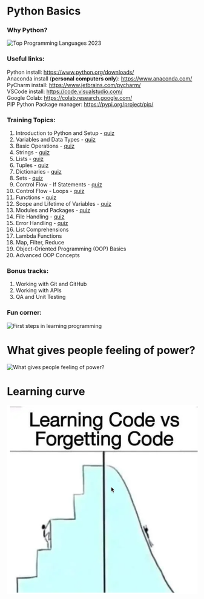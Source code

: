 # Python Basics
### Why Python?
![Top Programming Languages 2023](https://regmedia.co.uk/2024/11/04/github-octoverse-2024-top-languages.jpg?x=648&y=648&infer_y=1)

### Useful links: 
Python install: https://www.python.org/downloads/ <br>
Anaconda install (**personal computers only**): https://www.anaconda.com/ <br>
PyCharm install: https://www.jetbrains.com/pycharm/ <br>
VSCode install: https://code.visualstudio.com/ <br>
Google Colab: https://colab.research.google.com/ <br>
PIP Python Package manager: https://pypi.org/project/pip/ <br>

### Training Topics:
1. Introduction to Python and Setup - [quiz](https://docs.google.com/forms/d/e/1FAIpQLSfaqanNcvIUUsWmdhWDr4KzJbEFjLrm9XCvI_iL8w4Y9WSd1A/viewform?usp=sf_link) 
1. Variables and Data Types - [quiz](https://docs.google.com/forms/d/e/1FAIpQLSd0-wxyMdius2Vy3frBXEwJsXkhow1QJcGp9cFsCVMBBp60bw/viewform?usp=sf_link) 
1. Basic Operations - [quiz](https://docs.google.com/forms/d/e/1FAIpQLScbz9ueLRax9YtKYJl4cTgzyFDkan2y0Bt6znpjY-N8woyiuQ/viewform?usp=sf_link) 
1. Strings - [quiz](https://docs.google.com/forms/d/e/1FAIpQLSeuBYzYsXVtRr0jA3Ok6UAw4mW-zVNJGqcgUo8TKWV04Y2qeA/viewform?usp=sf_link) 
1. Lists - [quiz](https://docs.google.com/forms/d/e/1FAIpQLSdFiFPPOwuWg7Vj42lti8CHLBp86-1pGB4TcH1szZBbI9dsNw/viewform?usp=sf_link) 
1. Tuples - [quiz](https://docs.google.com/forms/d/e/1FAIpQLScer9Tpy0J_TTU9k9aVPh5IM3ETrqjCnNyClDil6ln2sQf-Ew/viewform?usp=sf_link) 
1. Dictionaries - [quiz](https://docs.google.com/forms/d/e/1FAIpQLSd1-Q2v5sPJC4vXAM2g1PiKKGjt4OMttOK48mX1dZEczd7pgg/viewform?usp=sf_link) 
1. Sets - [quiz](https://docs.google.com/forms/d/e/1FAIpQLScuJ9zlsgTlR42eLRK-0SoutcbFyzqcWYs0qxJd_alhyH0VgA/viewform?usp=sf_link) 
1. Control Flow - If Statements - [quiz](https://docs.google.com/forms/d/e/1FAIpQLSfwhCyxOvTWiPcxoevSC_REENhxmhxH9dQ90OLvSnOnqt34Sw/viewform?usp=sf_link)
1. Control Flow - Loops - [quiz](https://docs.google.com/forms/d/e/1FAIpQLSee0PL1b2Woko2FlKKkippgqrReaRaGc0v7f51NS95vOpdLGQ/viewform?usp=sf_link)
1. Functions - [quiz](https://docs.google.com/forms/d/e/1FAIpQLSdR5nBzEQ7csVLqPc2FebHCKb909GVqlq0fhWHieorJ0XUPRw/viewform?usp=sf_link)
1. Scope and Lifetime of Variables - [quiz](https://docs.google.com/forms/d/e/1FAIpQLSda6WRVHz_eKpQQwR1jtrvUXaYM19ST9hr-bla3xRIDqqca1g/viewform?usp=sf_link)
1. Modules and Packages - [quiz](https://docs.google.com/forms/d/e/1FAIpQLSd3ifq5nQXiI2KPcwkqYrNeljKCrZMIEDJuTh_ZsorSqZjfmw/viewform?usp=sf_link)
1. File Handling - [quiz](https://docs.google.com/forms/d/e/1FAIpQLSfI7fX5QMFNUY9NFDiBEaMeC_q00NVFJdFRM7C4Bpkbz9-LKw/viewform?usp=sf_link)
1. Error Handling - [quiz](https://docs.google.com/forms/d/e/1FAIpQLSfs9B3msQAoAotHICaUZ9ZAx_xJaVSjPCzIaxeN76SkKwRPaw/viewform?usp=sf_link)
1. List Comprehensions
1. Lambda Functions
1. Map, Filter, Reduce
1. Object-Oriented Programming (OOP) Basics
1. Advanced OOP Concepts

### Bonus tracks:
1. Working with Git and GitHub
1. Working with APIs
1. QA and Unit Testing

### Fun corner:
![First steps in learning programming](https://pbs.twimg.com/media/FGJ7f16XoAA_2_i.jpg)
# What gives people feeling of power?
![What gives people feeling of power?](https://pbs.twimg.com/media/EXL06lWWkAElMxl.jpg)
# Learning curve
![Coding learning curve](training_topics/00_media/image.png)